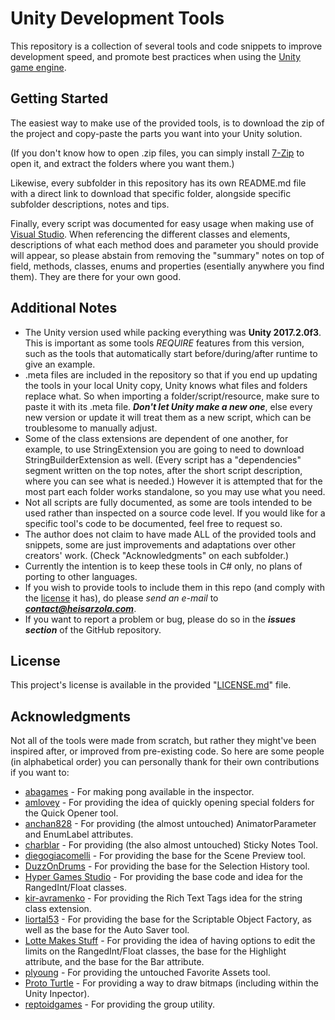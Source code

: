 # Unity Development Tools
This repository is a collection of several tools and code snippets to improve development speed, and promote best practices when using the [Unity game engine](https://unity3d.com/).

## Getting Started

The easiest way to make use of the provided tools, is to download the zip of the project and copy-paste the parts you want into your Unity solution.

(If you don't know how to open .zip files, you can simply install [7-Zip](http://www.7-zip.org/) to open it, and extract the folders where you want them.)

Likewise, every subfolder in this repository has its own README.md file with a direct link to download that specific folder, alongside specific subfolder descriptions, notes and tips.

Finally, every script was documented for easy usage when making use of [Visual Studio](https://www.visualstudio.com/). When referencing the different classes and elements, descriptions of what each method does and parameter you should provide will appear, so please abstain from removing the "summary" notes on top of field, methods, classes, enums and properties (esentially anywhere you find them). They are there for your own good.

## Additional Notes
* The Unity version used while packing everything was **Unity 2017.2.0f3**. This is important as some tools *REQUIRE* features from this version, such as the tools that automatically start before/during/after runtime to give an example.
* .meta files are included in the repository so that if you end up updating the tools in your local Unity copy, Unity knows what files and folders replace what. So when importing a folder/script/resource, make sure to paste it with its .meta file. ***Don't let Unity make a new one***, else every new version or update it will treat them as a new script, which can be troublesome to manually adjust.
* Some of the class extensions are dependent of one another, for example, to use StringExtension you are going to need to download StringBuilderExtension as well. (Every script has a "dependencies" segment written on the top notes, after the short script description, where you can see what is needed.) However it is attempted that for the most part each folder works standalone, so you may use what you need.
* Not all scripts are fully documented, as some are tools intended to be used rather than inspected on a source code level. If you would like for a specific tool's code to be documented, feel free to request so.
* The author does not claim to have made ALL of the provided tools and snippets, some are just improvements and adaptations over other creators' work. (Check "Acknowledgments" on each subfolder.)
* Currently the intention is to keep these tools in C# only, no plans of porting to other languages.
* If you wish to provide tools to include them in this repo (and comply with the [license](LICENSE.md) it has), do please *send an e-mail* to ***contact@heisarzola.com***.
* If you want to report a problem or bug, please do so in the ***issues section*** of the GitHub repository.

## License

This project's license is available in the provided "[LICENSE.md](LICENSE.md)" file.

## Acknowledgments

Not all of the tools were made from scratch, but rather they might've been inspired after, or improved from pre-existing code.
So here are some people (in alphabetical order) you can personally thank for their own contributions if you want to:

* [abagames](https://github.com/abagames/pongpector) - For making pong available in the inspector.
* [amlovey](http://www.amlovey.com/) - For providing the idea of quickly opening special folders for the Quick Opener tool.
* [anchan828](https://github.com/anchan828/) - For providing (the almost untouched) AnimatorParameter and EnumLabel attributes.
* [charblar](https://github.com/charblar/) - For providing (the also almost untouched) Sticky Notes Tool.
* [diegogiacomelli](http://diegogiacomelli.com.br/) - For providing the base for the Scene Preview tool.
* [DuzzOnDrums](http://tools.powerhoof.com) - For providing the base for the Selection History tool.
* [Hyper Games Studio](https://github.com/HyperGamesStudio/) - For providing the base code and idea for the RangedInt/Float classes.
* [kir-avramenko](https://github.com/kir-avramenko/) - For providing the Rich Text Tags idea for the string class extension.
* [liortal53](https://github.com/liortal53/) - For providing the base for the Scriptable Object Factory, as well as the base for the Auto Saver tool.
* [Lotte Makes Stuff](https://gist.github.com/LotteMakesStuff/) - For providing the idea of having options to edit the limits on the RangedInt/Float classes, the base for the Highlight attribute, and the base for the Bar attribute.
* [plyoung](https://github.com/plyoung/) - For providing the untouched Favorite Assets tool.
* [Proto Turtle](https://github.com/ProtoTurtle/UnityBitmapDrawing) - For providing a way to draw bitmaps (including within the Unity Inpector).
* [reptoidgames](http://www.reptoidgames.com/goodies/) - For providing the group utility.